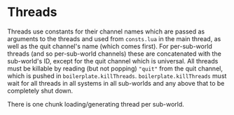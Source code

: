 # Threads

Threads use constants for their channel names which are passed as arguments to the threads and used from `consts.lua` in the main thread, as well as the quit channel's name (which comes first).
For per-sub-world threads (and so per-sub-world channels) these are concatenated with the sub-world's ID, except for the quit channel which is universal.
All threads must be killable by reading (but not popping) `"quit"` from the quit channel, which is pushed in `boilerplate.killThreads`.
`boilerplate.killThreads` must wait for all threads in all systems in all sub-worlds and any above that to be completely shut down.

There is one chunk loading/generating thread per sub-world.
